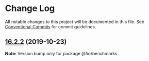# Change Log

All notable changes to this project will be documented in this file.
See [Conventional Commits](https://conventionalcommits.org) for commit guidelines.

## [16.2.2](https://github.com/tusharmath/fio/compare/v16.2.1...v16.2.2) (2019-10-23)

**Note:** Version bump only for package @fio/benchmarks
